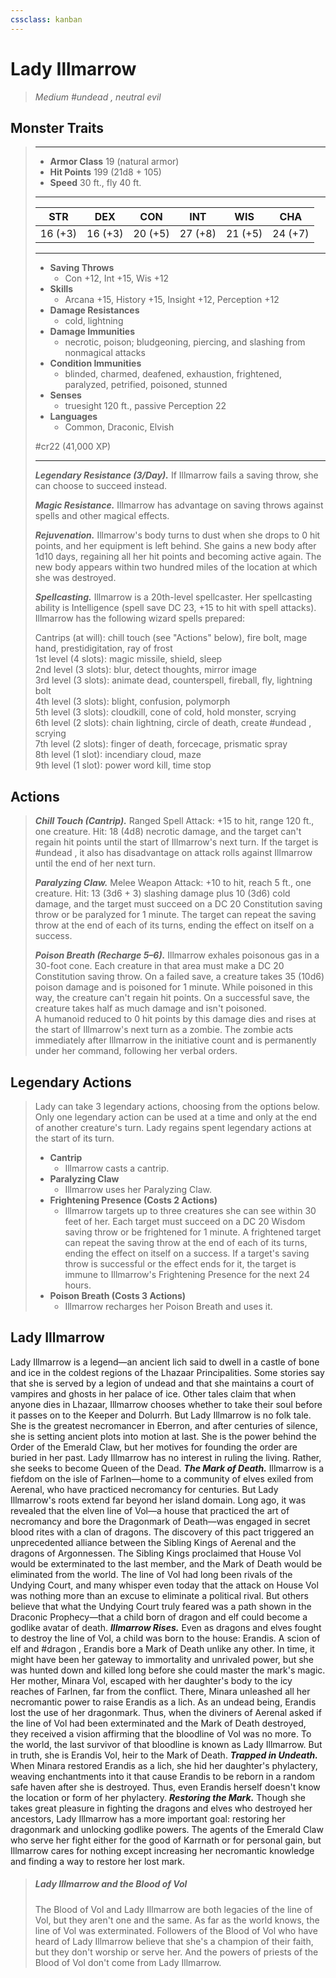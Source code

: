 ```yaml
---
cssclass: kanban
---
```


# Lady Illmarrow
>*Medium #undead , neutral evil*
## Monster Traits
>___
>- **Armor Class** 19 (natural armor)
>- **Hit Points** 199 (21d8 + 105)
>- **Speed** 30 ft., fly 40 ft.
>___
>|STR|DEX|CON|INT|WIS|CHA|
>|:---:|:---:|:---:|:---:|:---:|:---:|
>|16 (+3)|16 (+3)|20 (+5)|27 (+8)|21 (+5)|24 (+7)|
>___
>- **Saving Throws**
>	 - Con +12, Int +15, Wis +12
>- **Skills**
>	 - Arcana +15, History +15, Insight +12, Perception +12
>- **Damage Resistances**
>	 - cold, lightning
>- **Damage Immunities**
>	 - necrotic, poison; bludgeoning, piercing, and slashing from nonmagical attacks
>- **Condition Immunities**
>	 - blinded, charmed, deafened, exhaustion, frightened, paralyzed, petrified, poisoned, stunned
>- **Senses**
>	 - truesight 120 ft., passive Perception 22
>- **Languages**
>	 - Common, Draconic, Elvish
>
> #cr22 (41,000 XP)
>___
>***Legendary Resistance (3/Day).*** If Illmarrow fails a saving throw, she can choose to succeed instead.  
>
>***Magic Resistance.*** Illmarrow has advantage on saving throws against spells and other magical effects.  
>
>***Rejuvenation.*** Illmarrow's body turns to dust when she drops to 0 hit points, and her equipment is left behind. She gains a new body after 1d10 days, regaining all her hit points and becoming active again. The new body appears within two hundred miles of the location at which she was destroyed.  
>
>***Spellcasting.*** Illmarrow is a 20th-level spellcaster. Her spellcasting ability is Intelligence (spell save DC 23, +15 to hit with spell attacks). Illmarrow has the following wizard spells prepared:  
>
>Cantrips (at will): chill touch (see "Actions" below), fire bolt, mage hand, prestidigitation, ray of frost  
>1st level (4 slots): magic missile, shield, sleep  
>2nd level (3 slots): blur, detect thoughts, mirror image  
>3rd level (3 slots): animate dead, counterspell, fireball, fly, lightning bolt  
>4th level (3 slots): blight, confusion, polymorph  
>5th level (3 slots): cloudkill, cone of cold, hold monster, scrying  
>6th level (2 slots): chain lightning, circle of death, create #undead , scrying  
>7th level (2 slots): finger of death, forcecage, prismatic spray  
>8th level (1 slot): incendiary cloud, maze  
>9th level (1 slot): power word kill, time stop  
>
## Actions
>***Chill Touch (Cantrip).*** Ranged Spell Attack: +15 to hit, range 120 ft., one creature. Hit: 18 (4d8) necrotic damage, and the target can't regain hit points until the start of Illmarrow's next turn. If the target is #undead , it also has disadvantage on attack rolls against Illmarrow until the end of her next turn.  
>
>***Paralyzing Claw.*** Melee Weapon Attack: +10 to hit, reach 5 ft., one creature. Hit: 13 (3d6 + 3) slashing damage plus 10 (3d6) cold damage, and the target must succeed on a DC 20 Constitution saving throw or be paralyzed for 1 minute. The target can repeat the saving throw at the end of each of its turns, ending the effect on itself on a success.  
>
>***Poison Breath (Recharge 5–6).*** Illmarrow exhales poisonous gas in a 30-foot cone. Each creature in that area must make a DC 20 Constitution saving throw. On a failed save, a creature takes 35 (10d6) poison damage and is poisoned for 1 minute. While poisoned in this way, the creature can't regain hit points. On a successful save, the creature takes half as much damage and isn't poisoned.  
>A humanoid reduced to 0 hit points by this damage dies and rises at the start of Illmarrow's next turn as a zombie. The zombie acts immediately after Illmarrow in the initiative count and is permanently under her command, following her verbal orders.  
>
## Legendary Actions
>Lady can take 3 legendary actions, choosing from the options below. Only one legendary action can be used at a time and only at the end of another creature's turn. Lady regains spent legendary actions at the start of its turn.
>
>- **Cantrip**
>	- Illmarrow casts a cantrip.
>- **Paralyzing Claw**
>	- Illmarrow uses her Paralyzing Claw.
>- **Frightening Presence (Costs 2 Actions)**
>	- Illmarrow targets up to three creatures she can see within 30 feet of her. Each target must succeed on a DC 20 Wisdom saving throw or be frightened for 1 minute. A frightened target can repeat the saving throw at the end of each of its turns, ending the effect on itself on a success. If a target's saving throw is successful or the effect ends for it, the target is immune to Illmarrow's Frightening Presence for the next 24 hours.
>- **Poison Breath (Costs 3 Actions)**
>	- Illmarrow recharges her Poison Breath and uses it.
## Lady Illmarrow
Lady Illmarrow is a legend—an ancient lich said to dwell in a castle of bone and ice in the coldest regions of the Lhazaar Principalities. Some stories say that she is served by a legion of undead and that she maintains a court of vampires and ghosts in her palace of ice. Other tales claim that when anyone dies in Lhazaar, Illmarrow chooses whether to take their soul before it passes on to the Keeper and Dolurrh.
But Lady Illmarrow is no folk tale. She is the greatest necromancer in Eberron, and after centuries of silence, she is setting ancient plots into motion at last. She is the power behind the Order of the Emerald Claw, but her motives for founding the order are buried in her past. Lady Illmarrow has no interest in ruling the living. Rather, she seeks to become Queen of the Dead.
***The Mark of Death.*** Illmarrow is a fiefdom on the isle of Farlnen—home to a community of elves exiled from Aerenal, who have practiced necromancy for centuries. But Lady Illmarrow's roots extend far beyond her island domain.
Long ago, it was revealed that the elven line of Vol—a house that practiced the art of necromancy and bore the Dragonmark of Death—was engaged in secret blood rites with a clan of dragons. The discovery of this pact triggered an unprecedented alliance between the Sibling Kings of Aerenal and the dragons of Argonnessen. The Sibling Kings proclaimed that House Vol would be exterminated to the last member, and the Mark of Death would be eliminated from the world.
The line of Vol had long been rivals of the Undying Court, and many whisper even today that the attack on House Vol was nothing more than an excuse to eliminate a political rival. But others believe that what the Undying Court truly feared was a path shown in the Draconic Prophecy—that a child born of dragon and elf could become a godlike avatar of death.
***Illmarrow Rises.*** Even as dragons and elves fought to destroy the line of Vol, a child was born to the house: Erandis. A scion of elf and #dragon , Erandis bore a Mark of Death unlike any other. In time, it might have been her gateway to immortality and unrivaled power, but she was hunted down and killed long before she could master the mark's magic. Her mother, Minara Vol, escaped with her daughter's body to the icy reaches of Farlnen, far from the conflict. There, Minara unleashed all her necromantic power to raise Erandis as a lich.
As an undead being, Erandis lost the use of her dragonmark. Thus, when the diviners of Aerenal asked if the line of Vol had been exterminated and the Mark of Death destroyed, they received a vision affirming that the bloodline of Vol was no more. To the world, the last survivor of that bloodline is known as Lady Illmarrow. But in truth, she is Erandis Vol, heir to the Mark of Death.
***Trapped in Undeath.*** When Minara restored Erandis as a lich, she hid her daughter's phylactery, weaving enchantments into it that cause Erandis to be reborn in a random safe haven after she is destroyed. Thus, even Erandis herself doesn't know the location or form of her phylactery.
***Restoring the Mark.*** Though she takes great pleasure in fighting the dragons and elves who destroyed her ancestors, Lady Illmarrow has a more important goal: restoring her dragonmark and unlocking godlike powers. The agents of the Emerald Claw who serve her fight either for the good of Karrnath or for personal gain, but Illmarrow cares for nothing except increasing her necromantic knowledge and finding a way to restore her lost mark.
> ##### Lady Illmarrow and the Blood of Vol
>The Blood of Vol and Lady Illmarrow are both legacies of the line of Vol, but they aren't one and the same. As far as the world knows, the line of Vol was exterminated. Followers of the Blood of Vol who have heard of Lady Illmarrow believe that she's a champion of their faith, but they don't worship or serve her. And the powers of priests of the Blood of Vol don't come from Lady Illmarrow.
>